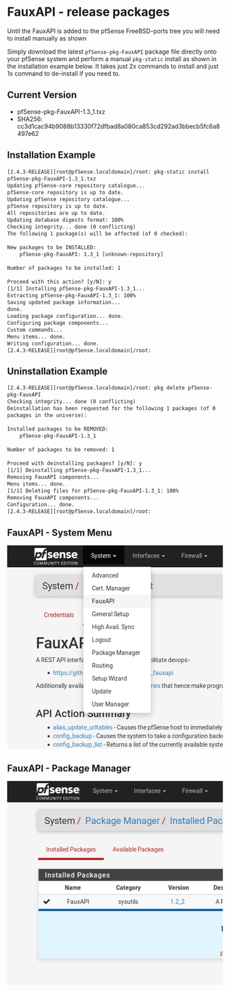 # FauxAPI - release packages

Until the FauxAPI is added to the pfSense FreeBSD-ports tree you will need to 
install manually as shown

Simply download the latest `pfSense-pkg-FauxAPI` package file directly onto 
your pfSense system and perform a manual `pkg-static` install as shown in the
installation example below.  It takes just 2x commands to install and just 1x
command to de-install if you need to.

## Current Version
 - pfSense-pkg-FauxAPI-1.3_1.txz
 - SHA256: cc3d1cac94b9088b13330f72dfbad8a080ca853cd292ad3bbecb5fc6a8497e62

## Installation Example
```
[2.4.3-RELEASE][root@pfSense.localdomain]/root: pkg-static install pfSense-pkg-FauxAPI-1.3_1.txz
Updating pfSense-core repository catalogue...
pfSense-core repository is up to date.
Updating pfSense repository catalogue...
pfSense repository is up to date.
All repositories are up to date.
Updating database digests format: 100%
Checking integrity... done (0 conflicting)
The following 1 package(s) will be affected (of 0 checked):

New packages to be INSTALLED:
	pfSense-pkg-FauxAPI: 1.3_1 [unknown-repository]

Number of packages to be installed: 1

Proceed with this action? [y/N]: y
[1/1] Installing pfSense-pkg-FauxAPI-1.3_1...
Extracting pfSense-pkg-FauxAPI-1.3_1: 100%
Saving updated package information...
done.
Loading package configuration... done.
Configuring package components...
Custom commands...
Menu items... done.
Writing configuration... done.
[2.4.3-RELEASE][root@pfSense.localdomain]/root: 
```

## Uninstallation Example
```
[2.4.3-RELEASE][root@pfSense.localdomain]/root: pkg delete pfSense-pkg-FauxAPI
Checking integrity... done (0 conflicting)
Deinstallation has been requested for the following 1 packages (of 0 packages in the universe):

Installed packages to be REMOVED:
	pfSense-pkg-FauxAPI-1.3_1

Number of packages to be removed: 1

Proceed with deinstalling packages? [y/N]: y
[1/1] Deinstalling pfSense-pkg-FauxAPI-1.3_1...
Removing FauxAPI components...
Menu items... done.
[1/1] Deleting files for pfSense-pkg-FauxAPI-1.3_1: 100%
Removing FauxAPI components...
Configuration... done.
[2.4.3-RELEASE][root@pfSense.localdomain]/root: 
```

## FauxAPI - System Menu
![alt text](README-menu-screenshot-01.png "menu-screenshot")

## FauxAPI - Package Manager
![alt text](README-menu-screenshot-02.png "packages-screenshot")
